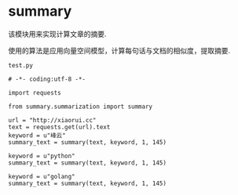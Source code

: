# summary

该模块用来实现计算文章的摘要.

使用的算法是应用向量空间模型，计算每句话与文档的相似度，提取摘要.

`test.py`

```
# -*- coding:utf-8 -*-

import requests

from summary.summarization import summary

url = "http://xiaorui.cc"
text = requests.get(url).text
keyword = u"峰云"
summary_text = summary(text, keyword, 1, 145)

keyword = u"python"
summary_text = summary(text, keyword, 1, 145)

keyword = u"golang"
summary_text = summary(text, keyword, 1, 145)

```
